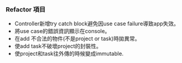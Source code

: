 ### Refactor 項目
- Controller新增try catch block避免因use case failure導致app失效。  
- 將use case的錯誤資訊顯示在console。
- 在add 不合法的物件(不是project or task)時拋異常。
- 使add task不破壞project的封裝性。
- 使project和task往外傳的時候變成immutable.